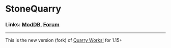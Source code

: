 # StoneQuarry

### Links: [ModDB](https://mods.vintagestory.at/stonequarry), [Forum](https://www.vintagestory.at/forums/topic/6042-stone-quarry/)

<hr>

This is the new version (fork) of [Quarry Works!](https://github.com/Wraith-Hunter/The-Works/tree/main/QuarryWorks) for 1.15+
